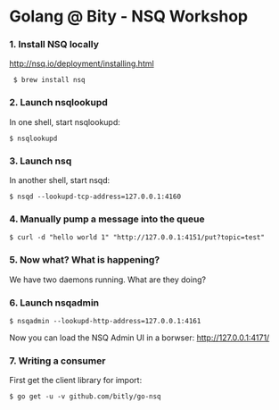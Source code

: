 # Golang @ Bity - NSQ Workshop

### 1. Install NSQ locally

http://nsq.io/deployment/installing.html

` $ brew install nsq`

### 2. Launch nsqlookupd

In one shell, start nsqlookupd:

`$ nsqlookupd`

### 3. Launch nsq

In another shell, start nsqd:

`$ nsqd --lookupd-tcp-address=127.0.0.1:4160`

### 4. Manually pump a message into the queue

`$ curl -d "hello world 1" "http://127.0.0.1:4151/put?topic=test"`

### 5. Now what? What is happening?

We have two daemons running. What are they doing?

### 6. Launch nsqadmin

`$ nsqadmin --lookupd-http-address=127.0.0.1:4161`

Now you can load the NSQ Admin UI in a borwser: http://127.0.0.1:4171/

### 7. Writing a consumer

First get the client library for import:

`$ go get -u -v github.com/bitly/go-nsq`


